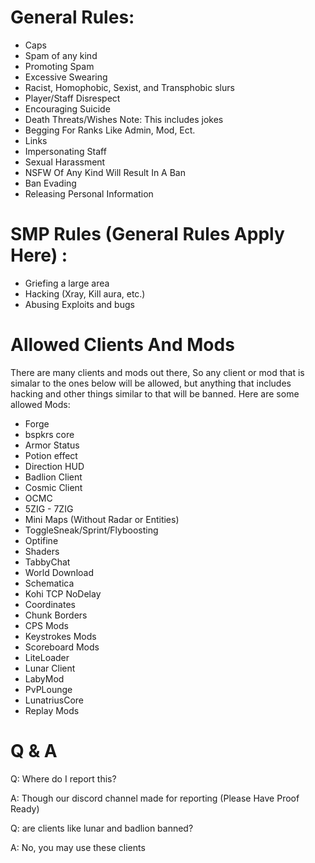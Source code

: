 # General Rules:
* Caps
* Spam of any kind
* Promoting Spam
* Excessive Swearing
* Racist, Homophobic, Sexist, and Transphobic slurs
* Player/Staff Disrespect
* Encouraging Suicide
* Death Threats/Wishes Note: This includes jokes
* Begging For Ranks Like Admin, Mod, Ect.
* Links
* Impersonating Staff
* Sexual Harassment
* NSFW Of Any Kind Will Result In A Ban
* Ban Evading
* Releasing Personal Information
# SMP Rules (General Rules Apply Here) :
* Griefing a large area
* Hacking (Xray, Kill aura, etc.)
* Abusing Exploits and bugs

# Allowed Clients And Mods
There are many clients and mods out there,
So any client or mod that is simalar to the ones 
below will be allowed, but anything that includes hacking and other things similar to that will be banned.
Here are some allowed Mods:


* Forge
* bspkrs core
* Armor Status
* Potion effect
* Direction HUD
* Badlion Client
* Cosmic Client
* OCMC
* 5ZIG -  7ZIG
* Mini Maps (Without Radar or Entities)
* ToggleSneak/Sprint/Flyboosting
* Optifine
* Shaders
* TabbyChat
* World Download
* Schematica
* Kohi TCP NoDelay
* Coordinates
* Chunk Borders
* CPS Mods
* Keystrokes Mods
* Scoreboard Mods
* LiteLoader
* Lunar Client
* LabyMod
* PvPLounge
* LunatriusCore
* Replay Mods

# Q & A

Q: Where do I report this?

A: Though our discord channel made for reporting (Please Have Proof Ready)

Q: are clients like lunar and badlion banned?

A: No, you may use these clients
